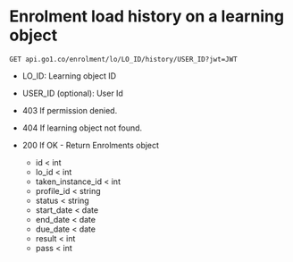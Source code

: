 Enrolment load history on a learning object
====

    GET api.go1.co/enrolment/lo/LO_ID/history/USER_ID?jwt=JWT

- LO_ID: Learning object ID 
- USER_ID (optional): User Id

- 403 If permission denied.
- 404 If learning object not found.
- 200 If OK - Return Enrolments object
    - id < int
    - lo_id < int
    - taken_instance_id < int
    - profile_id < string
    - status < string
    - start_date < date
    - end_date < date
    - due_date < date
    - result < int
    - pass < int
